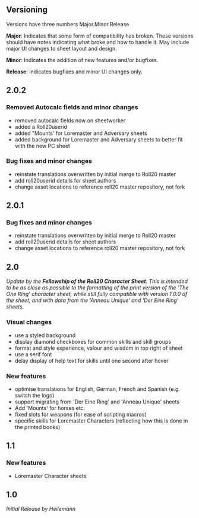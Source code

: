 ## Versioning
Versions have three numbers Major.Minor.Release

**Major**: Indicates that some form of compatibility has broken.  These versions should have notes indicating what broke and how to handle it.  May include major UI changes to sheet layout and design.

**Minor**: Indicates the addition of new features and/or bugfixes.

**Release**: Indicates bugfixes and minor UI changes only.

## 2.0.2
### Removed Autocalc fields and minor changes
* removed autocalc fields now on sheetworker 
* added a Roll20userid
* added "Mounts' for Loremaster and Adversary sheets
* added background for Loremaster and Adversary sheets to better fit with the new PC sheet
 
### Bug fixes and minor changes
* reinstate translations overwritten by initial merge to Roll20 master
* add roll20userid details for sheet authors
* change asset locations to reference roll20 master repository, not fork

## 2.0.1

### Bug fixes and minor changes
* reinstate translations overwritten by initial merge to Roll20 master
* add roll20userid details for sheet authors
* change asset locations to reference roll20 master repository, not fork

## 2.0

*Update by the **Fellowship of the Roll20 Character Sheet**. This is intended to be as close as possible to the formatting of the print version of the 'The One Ring' character sheet, while still fully compatible with version 1.0.0 of the sheet, and with data from the 'Anneau Unique' and 'Der Eine Ring' sheets.*

### Visual changes
* use a styled background
* display diamond checkboxes for common skills and skill groups
* format and style experience, valour and wisdom in top right of sheet
* use a serif font
* delay display of help text for skills until one second after hover

### New features
* optimise translations for English, German, French and Spanish (e.g. switch the logo)
* support migrating from 'Der Eine Ring' and 'Anneau Unique' sheets
* Add 'Mounts' for horses etc.
* fixed slots for weapons (for ease of scripting macros)
* specific skills for Loremaster Characters (reflecting how this is done in the printed books)

## 1.1

### New features
* Loremaster Character sheets

## 1.0

*Initial Release by Heilemann*